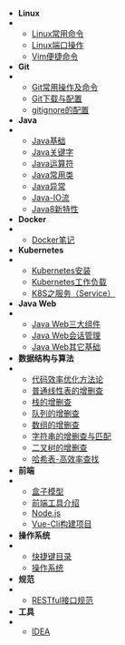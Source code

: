 
* **Linux**
* * [Linux常用命令](计算机基础/Linux/Linux常用命令)
  * [Linux端口操作](计算机基础/Linux/Linux端口操作)
  * [Vim便捷命令](计算机基础/Linux/Vim便捷命令)
* **Git**
* * [Git常用操作及命令](其它/编码实践/Git/Git常用命令)
  * [Git下载与配置](其它/编码实践/Git/Git下载和配置)
  * [gitignore的配置](其它/编码实践/Git/gitignore的配置)
* **Java**
* * [Java基础](Java/Java基础/Java基础)
  * [Java关键字](Java/Java基础/Java关键字)
  * [Java运算符](Java/Java基础/Java运算符)
  * [Java常用类](Java/Java基础/Java常用类)
  * [Java异常](Java/Java基础/Java异常)
  * [Java-IO流](Java/Java基础/IO流)
  * [Java8新特性](Java/Java基础/Java8新特性)
* **Docker**
* * [Docker笔记](其它/编码实践/Docker/Docker笔记)
* **Kubernetes**
* * [Kubernetes安装](其它/编码实践/Kubernetes/Kubernetes安装)
  * [Kubernetes工作负载](其它/编码实践/Kubernetes/K8S工作负载)
  * [K8S之服务（Service）](其它/编码实践/Kubernetes/K8S之服务)
* **Java Web**
* * [Java Web三大组件](Java/JavaWeb/JavaWeb三大组件)
  * [Java Web会话管理](Java/JavaWeb/JavaWeb会话管理)
  * [Java Web其它基础](Java/JavaWeb/JavaWeb其它基础知识)
* **数据结构与算法**
* * [代码效率优化方法论](数据结构与算法/基础/代码效率优化方法论)
  * [普通线性表的增删查](数据结构与算法/基础/普通线性表的增删查)
  * [栈的增删查](数据结构与算法/基础/栈的增删查)
  * [队列的增删查](数据结构与算法/基础/队列的增删查)
  * [数组的增删查](数据结构与算法/基础/数组的增删查)
  * [字符串的增删查与匹配](数据结构与算法/基础/字符串增删查与匹配)
  * [二叉树的增删查](数据结构与算法/基础/二叉树的增删查)
  * [哈希表-高效率查找](数据结构与算法/基础/哈希表-高效率查找)
* **前端**
* * [盒子模型](前端/盒子模型)
  * [前端工具介绍](前端/基础工具介绍)
  * [Node.js](前端/nodeJS)
  * [Vue-Cli构建项目](前端/vue-cli构建项目)
* **操作系统**
* * [快捷键目录](计算机基础/操作系统基础/快捷键目录)
  * [操作系统](计算机基础/操作系统基础/操作系统)
* **规范**
* * [RESTful接口规范](其它/编码实践/规范/RESTful接口规范)
* **工具**
* * [IDEA](其它/编码实践/工具/IDEA)
